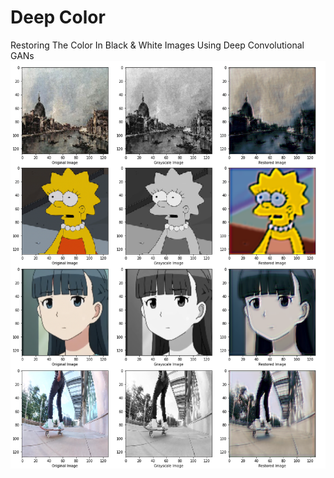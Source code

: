 # Deep Color
Restoring The Color In Black & White Images Using Deep Convolutional GANs
![restored](https://github.com/vee-upatising/BW-GAN/blob/master/combined.png)
